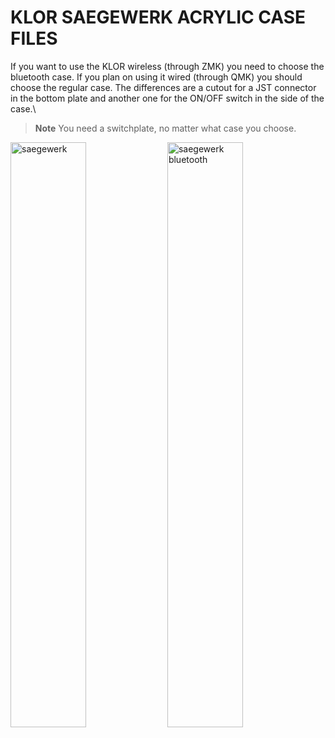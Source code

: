 # KLOR SAEGEWERK ACRYLIC CASE FILES 

If you want to use the KLOR wireless (through ZMK) you need to choose the bluetooth case. If you plan on using it wired (through QMK) you should choose the regular case. The differences are a cutout for a JST connector in the bottom plate and another one for the ON/OFF switch in the side of the case.\

> **Note**
> You need a switchplate, no matter what case you choose.

[<img alt="saegewerk" width="49%" src="/case/docs/images/saegewerk_acryl.png" title="saegewerk" />](../../../case/acrylic/saegewerk/regular/)
[<img alt="saegewerk bluetooth" width="49%" src="/case/docs/images/saegewerk_acryl_ble.png" title="saegewerk bluetooth" />](../../../case/acrylic/saegewerk/bluetooth/)